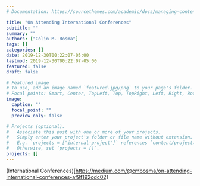 ```yaml
---
# Documentation: https://sourcethemes.com/academic/docs/managing-content/

title: "On Attending International Conferences"
subtitle: ""
summary: ""
authors: ["Colin M. Bosma"]
tags: []
categories: []
date: 2019-12-30T00:22:07-05:00
lastmod: 2019-12-30T00:22:07-05:00
featured: false
draft: false

# Featured image
# To use, add an image named `featured.jpg/png` to your page's folder.
# Focal points: Smart, Center, TopLeft, Top, TopRight, Left, Right, BottomLeft, Bottom, BottomRight.
image:
  caption: ""
  focal_point: ""
  preview_only: false

# Projects (optional).
#   Associate this post with one or more of your projects.
#   Simply enter your project's folder or file name without extension.
#   E.g. `projects = ["internal-project"]` references `content/project/deep-learning/index.md`.
#   Otherwise, set `projects = []`.
projects: []
---
```


(International Conferences)[https://medium.com/@cmbosma/on-attending-international-conferences-af9f192cdc02]
